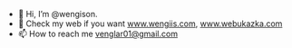 - 👋 Hi, I’m @wengison.
- 🌱 Check my web if you want www.wengiis.com, www.webukazka.com
- 📫 How to reach me venglar01@gmail.com 

<!---
wengison/wengison is a ✨ special ✨ repository because its `README.md` (this file) appears on your GitHub profile.
You can click the Preview link to take a look at your changes.
--->
